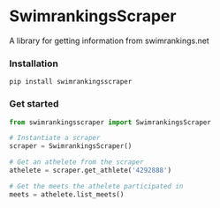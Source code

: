 # SwimrankingsScraper
A library for getting information from swimrankings.net

### Installation
```
pip install swimrankingsscraper
```

### Get started


```Python
from swimrankingsscraper import SwimrankingsScraper

# Instantiate a scraper
scraper = SwimrankingsScraper()

# Get an athelete from the scraper
athelete = scraper.get_athlete('4292888')

# Get the meets the athelete participated in
meets = athelete.list_meets()
```